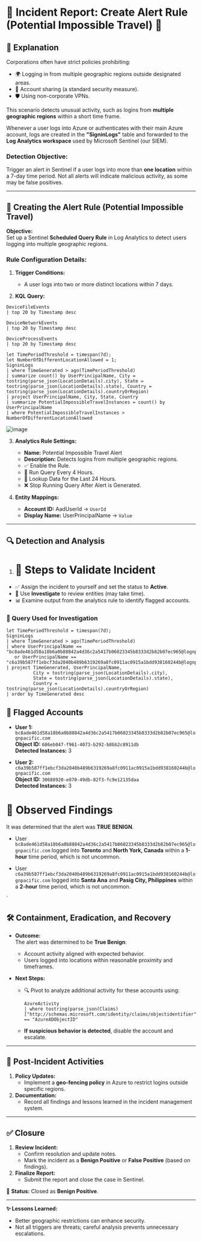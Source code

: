 # 🚨 Incident Report: Create Alert Rule (Potential Impossible Travel) 🚨

## 📝 **Explanation**  
Corporations often have strict policies prohibiting:  
- 🌍 Logging in from multiple geographic regions outside designated areas.  
- 🔄 Account sharing (a standard security measure).  
- 🛡️ Using non-corporate VPNs.  

This scenario detects unusual activity, such as logins from **multiple geographic regions** within a short time frame.  

Whenever a user logs into Azure or authenticates with their main Azure account, logs are created in the **"SigninLogs"** table and forwarded to the **Log Analytics workspace** used by Microsoft Sentinel (our SIEM).  

### **Detection Objective:**  
Trigger an alert in Sentinel if a user logs into more than **one location** within a 7-day time period. Not all alerts will indicate malicious activity, as some may be false positives.  

---

## 🚦 **Creating the Alert Rule (Potential Impossible Travel)**  
**Objective:**  
Set up a Sentinel **Scheduled Query Rule** in Log Analytics to detect users logging into multiple geographic regions.  

### **Rule Configuration Details:**  
1. **Trigger Conditions:**  
   - A user logs into two or more distinct locations within 7 days.  

2. **KQL Query:**

```kql
DeviceFileEvents
| top 20 by Timestamp desc
```
```kql
DeviceNetworkEvents
| top 20 by Timestamp desc
```
```kql
DeviceProcessEvents
| top 20 by Timestamp desc
``` 
```kql
let TimePeriodThreshold = timespan(7d);
let NumberOfDifferentLocationAllowed = 1;
SigninLogs
| where TimeGenerated > ago(TimePeriodThreshold)
| summarize count() by UserPrincipalName, City = tostring(parse_json(LocationDetails).city), State = tostring(parse_json(LocationDetails).state), Country = tostring(parse_json(LocationDetails).countryOrRegion)
| project UserPrincipalName, City, State, Country
| summarize PotentialImpossibleTravelInstances = count() by UserPrincipalName
| where PotentialImpossibleTravelInstances > NumberOfDifferentLocationAllowed
```
 ![image](https://github.com/user-attachments/assets/7b17f159-abfc-45b1-a448-b87f7dd30487)


3. **Analytics Rule Settings:**  
   - **Name:** Potential Impossible Travel Alert  
   - **Description:** Detects logins from multiple geographic regions.  
   - ✅ Enable the Rule.  
   - 🔄 Run Query Every 4 Hours.  
   - 📅 Lookup Data for the Last 24 Hours.  
   - ❌ Stop Running Query After Alert is Generated.  

4. **Entity Mappings:**  
   - **Account ID:** AadUserId → `UserId`  
   - **Display Name:** UserPrincipalName → `Value`  

---

## 🔍 Detection and Analysis

1. # 🧪 Steps to Validate Incident

- ✅ Assign the incident to yourself and set the status to **Active**.
- 🔄 Use **Investigate** to review entities (may take time).
- 📊 Examine output from the analytics rule to identify flagged accounts.


### 🧪 Query Used for Investigation

```kusto
let TimePeriodThreshold = timespan(7d); 
SigninLogs
| where TimeGenerated > ago(TimePeriodThreshold)
| where UserPrincipalName == "bc8ade461d58a18b6a0b88842a4d36c2a5417b06023345b8333d2b82b07ec965@lognpacific.com"
   or UserPrincipalName == "c6a39b587ff1ebcf3da2040b489b6319269a8fc0911ac0915a1bdd938160244b@lognpacific.com"
| project TimeGenerated, UserPrincipalName,
          City = tostring(parse_json(LocationDetails).city),
          State = tostring(parse_json(LocationDetails).state),
          Country = tostring(parse_json(LocationDetails).countryOrRegion)
| order by TimeGenerated desc

```

## 📌 **Flagged Accounts**

- **User 1:** `bc8ade461d58a18b6a0b88842a4d36c2a5417b06023345b8333d2b82b07ec965@lognpacific.com`  
  **Object ID:** `686eb047-f961-4073-b292-b8bb2c8911db`  
  **Detected Instances:** 3

- **User 2:** `c6a39b587ff1ebcf3da2040b489b6319269a8fc0911ac0915a1bdd938160244b@lognpacific.com`  
  **Object ID:** `30688920-e870-49db-82f3-fc9e12135daa`  
  **Detected Instances:** 3

# 🔎 **Observed Findings**

It was determined that the alert was **TRUE BENIGN**.

- User `bc8ade461d58a18b6a0b88842a4d36c2a5417b06023345b8333d2b82b07ec965@lognpacific.com` logged into **Toronto** and **North York, Canada** within a **1-hour** time period, which is not uncommon.

- User `c6a39b587ff1ebcf3da2040b489b6319269a8fc0911ac0915a1bdd938160244b@lognpacific.com` logged into **Santa Ana** and **Pasig City, Philippines** within a **2-hour** time period, which is not uncommon.

`

## 🛠️ **Containment, Eradication, and Recovery**  

- **Outcome:**  
   The alert was determined to be **True Benign**:  
   - Account activity aligned with expected behavior.  
   - Users logged into locations within reasonable proximity and timeframes.  

- **Next Steps:**  
   - 🔍 Pivot to analyze additional activity for these accounts using:  
     ```kql
     AzureActivity
     | where tostring(parse_json(Claims)["http://schemas.microsoft.com/identity/claims/objectidentifier"]) == "AzureADObjectID"
     ```  
   - **If suspicious behavior is detected**, disable the account and escalate.  

---

## 🔄 **Post-Incident Activities**  
1. **Policy Updates:**  
   - Implement a **geo-fencing policy** in Azure to restrict logins outside specific regions.  
2. **Documentation:**  
   - Record all findings and lessons learned in the incident management system.  

---

## ✅ **Closure**  
1. **Review Incident:**  
   - Confirm resolution and update notes.  
   - Mark the incident as a **Benign Positive** or **False Positive** (based on findings).  
2. **Finalize Report:**  
   - Submit the report and close the case in Sentinel.  

📌 **Status:** Closed as **Benign Positive**.  

---

**✨ Lessons Learned:**  
- Better geographic restrictions can enhance security.  
- Not all triggers are threats; careful analysis prevents unnecessary escalations.  

